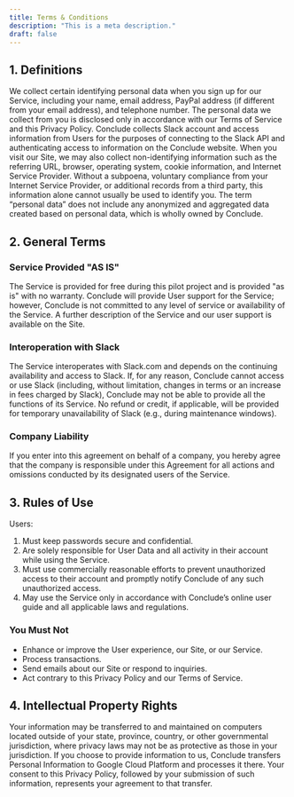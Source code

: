 ```yaml
---
title: Terms & Conditions
description: "This is a meta description."
draft: false
---
```


## 1. Definitions

We collect certain identifying personal data when you sign up for our Service, including your name, email address, PayPal address (if different from your email address), and telephone number. The personal data we collect from you is disclosed only in accordance with our Terms of Service and this Privacy Policy. Conclude collects Slack account and access information from Users for the purposes of connecting to the Slack API and authenticating access to information on the Conclude website. When you visit our Site, we may also collect non-identifying information such as the referring URL, browser, operating system, cookie information, and Internet Service Provider. Without a subpoena, voluntary compliance from your Internet Service Provider, or additional records from a third party, this information alone cannot usually be used to identify you. The term “personal data” does not include any anonymized and aggregated data created based on personal data, which is wholly owned by Conclude.

## 2. General Terms

### Service Provided "AS IS"

The Service is provided for free during this pilot project and is provided "as is" with no warranty. Conclude will provide User support for the Service; however, Conclude is not committed to any level of service or availability of the Service. A further description of the Service and our user support is available on the Site.

### Interoperation with Slack

The Service interoperates with Slack.com and depends on the continuing availability and access to Slack. If, for any reason, Conclude cannot access or use Slack (including, without limitation, changes in terms or an increase in fees charged by Slack), Conclude may not be able to provide all the functions of its Service. No refund or credit, if applicable, will be provided for temporary unavailability of Slack (e.g., during maintenance windows).

### Company Liability

If you enter into this agreement on behalf of a company, you hereby agree that the company is responsible under this Agreement for all actions and omissions conducted by its designated users of the Service.

## 3. Rules of Use

Users:

1. Must keep passwords secure and confidential.
2. Are solely responsible for User Data and all activity in their account while using the Service.
3. Must use commercially reasonable efforts to prevent unauthorized access to their account and promptly notify Conclude of any such unauthorized access.
4. May use the Service only in accordance with Conclude’s online user guide and all applicable laws and regulations.

### You Must Not

- Enhance or improve the User experience, our Site, or our Service.
- Process transactions.
- Send emails about our Site or respond to inquiries.
- Act contrary to this Privacy Policy and our Terms of Service.

## 4. Intellectual Property Rights

Your information may be transferred to and maintained on computers located outside of your state, province, country, or other governmental jurisdiction, where privacy laws may not be as protective as those in your jurisdiction. If you choose to provide information to us, Conclude transfers Personal Information to Google Cloud Platform and processes it there. Your consent to this Privacy Policy, followed by your submission of such information, represents your agreement to that transfer.
